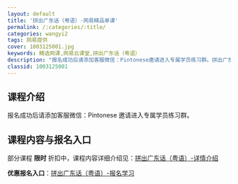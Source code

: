 ```yaml
---
layout: default
title: '拼出广东话（粤语）-网易精品单课'
permalink: /:categories/:title/
categories: wangyi2
tags: 网易提供
cover: 1003125001.jpg
keywords: 精选网课,网易云课堂,拼出广东话（粤语）
description: "报名成功后请添加客服微信：Pintonese邀请进入专属学员练习群。拼出广东话（粤语）"
classid: 1003125001
---
```


## 课程介绍

报名成功后请添加客服微信：Pintonese 邀请进入专属学员练习群。

## 课程内容与报名入口

部分课程 **限时** 折扣中，课程内容详细介绍见：[拼出广东话（粤语）-详情介绍](https://study.163.com/course/introduction/1003125001.htm?share=1&shareId=1025206652&utm_campaign=share&utm_medium=iphoneShare&utm_source=&utm_u=1025206652)

**优惠报名入口**：[拼出广东话（粤语）-报名学习](https://study.163.com/course/introduction/1003125001.htm?share=1&shareId=1025206652&utm_campaign=share&utm_medium=iphoneShare&utm_source=&utm_u=1025206652)

